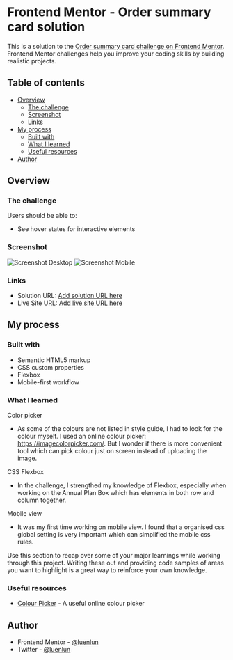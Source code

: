 # Frontend Mentor - Order summary card solution

This is a solution to the [Order summary card challenge on Frontend Mentor](https://www.frontendmentor.io/challenges/order-summary-component-QlPmajDUj). Frontend Mentor challenges help you improve your coding skills by building realistic projects.

## Table of contents

- [Overview](#overview)
  - [The challenge](#the-challenge)
  - [Screenshot](#screenshot)
  - [Links](#links)
- [My process](#my-process)
  - [Built with](#built-with)
  - [What I learned](#what-i-learned)
  - [Useful resources](#useful-resources)
- [Author](#author)

## Overview

### The challenge

Users should be able to:

- See hover states for interactive elements

### Screenshot

![Screenshot Desktop](.images/screenshot-desktop.png)
![Screenshot Mobile](.images/screenshot-mobile.png)

### Links

- Solution URL: [Add solution URL here](https://your-solution-url.com)
- Live Site URL: [Add live site URL here](https://your-live-site-url.com)

## My process

### Built with

- Semantic HTML5 markup
- CSS custom properties
- Flexbox
- Mobile-first workflow

### What I learned

Color picker
- As some of the colours are not listed in style guide, I had to look for the colour myself. I used an online colour picker: https://imagecolorpicker.com/. But I wonder if there is more convenient tool which can pick colour just on screen instead of uploading the image.

CSS Flexbox
- In the challenge, I strengthed my knowledge of Flexbox, especially when working on the Annual Plan Box which has elements in both row and column together.

Mobile view
- It was my first time working on mobile view. I found that a organised css global setting is very important which can simplified the mobile css rules.


Use this section to recap over some of your major learnings while working through this project. Writing these out and providing code samples of areas you want to highlight is a great way to reinforce your own knowledge.

### Useful resources

- [Colour Picker](https://imagecolorpicker.com/) - A useful online colour picker

## Author

- Frontend Mentor - [@luenlun](https://www.frontendmentor.io/profile/luenlun)
- Twitter - [@luenlun](https://www.twitter.com/luenlun)
